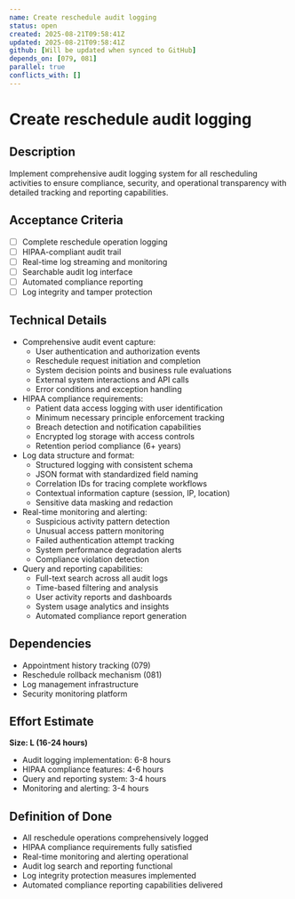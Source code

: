 ```yaml
---
name: Create reschedule audit logging
status: open
created: 2025-08-21T09:58:41Z
updated: 2025-08-21T09:58:41Z
github: [Will be updated when synced to GitHub]
depends_on: [079, 081]
parallel: true
conflicts_with: []
---
```


# Create reschedule audit logging

## Description
Implement comprehensive audit logging system for all rescheduling activities to ensure compliance, security, and operational transparency with detailed tracking and reporting capabilities.

## Acceptance Criteria
- [ ] Complete reschedule operation logging
- [ ] HIPAA-compliant audit trail
- [ ] Real-time log streaming and monitoring
- [ ] Searchable audit log interface
- [ ] Automated compliance reporting
- [ ] Log integrity and tamper protection

## Technical Details
- Comprehensive audit event capture:
  - User authentication and authorization events
  - Reschedule request initiation and completion
  - System decision points and business rule evaluations
  - External system interactions and API calls
  - Error conditions and exception handling
- HIPAA compliance requirements:
  - Patient data access logging with user identification
  - Minimum necessary principle enforcement tracking
  - Breach detection and notification capabilities
  - Encrypted log storage with access controls
  - Retention period compliance (6+ years)
- Log data structure and format:
  - Structured logging with consistent schema
  - JSON format with standardized field naming
  - Correlation IDs for tracing complete workflows
  - Contextual information capture (session, IP, location)
  - Sensitive data masking and redaction
- Real-time monitoring and alerting:
  - Suspicious activity pattern detection
  - Unusual access pattern monitoring
  - Failed authentication attempt tracking
  - System performance degradation alerts
  - Compliance violation detection
- Query and reporting capabilities:
  - Full-text search across all audit logs
  - Time-based filtering and analysis
  - User activity reports and dashboards
  - System usage analytics and insights
  - Automated compliance report generation

## Dependencies
- Appointment history tracking (079)
- Reschedule rollback mechanism (081)
- Log management infrastructure
- Security monitoring platform

## Effort Estimate
**Size: L (16-24 hours)**
- Audit logging implementation: 6-8 hours
- HIPAA compliance features: 4-6 hours
- Query and reporting system: 3-4 hours
- Monitoring and alerting: 3-4 hours

## Definition of Done
- All reschedule operations comprehensively logged
- HIPAA compliance requirements fully satisfied
- Real-time monitoring and alerting operational
- Audit log search and reporting functional
- Log integrity protection measures implemented
- Automated compliance reporting capabilities delivered